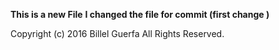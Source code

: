 **This is a new File**
**I changed the file for commit (first change )**  

Copyright (c) 2016 Billel Guerfa All Rights Reserved.
